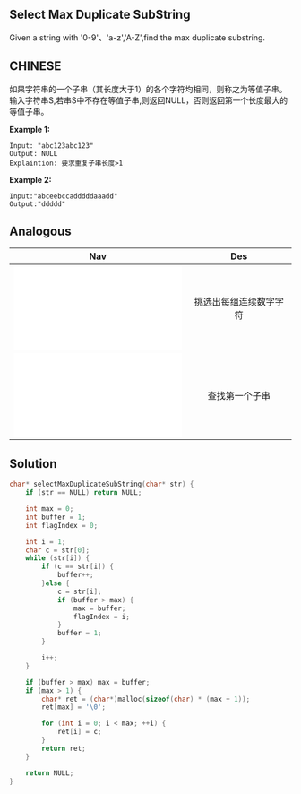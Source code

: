 ## Select Max Duplicate SubString

Given a string with '0-9'、'a-z','A-Z',find the max duplicate substring.

## CHINESE
如果字符串的一个子串（其长度大于1）的各个字符均相同，则称之为等值子串。<br />
输入字符串S,若串S中不存在等值子串,则返回NULL，否则返回第一个长度最大的等值子串。<br />

**Example 1:**
```
Input: "abc123abc123"
Output: NULL
Explaintion: 要求重复子串长度>1
```
**Example 2:**
```
Input:"abceebccadddddaaadd"
Output:"ddddd"
```

## Analogous
|                Nav                    |                 Des                 |
|:-------------------------------------:|:-----------------------------------:|
|![selectNum](selectNum.md)             |挑选出每组连续数字字符               |
|![isSubString](isSubString.md)         |查找第一个子串                       |

## Solution
``` c
char* selectMaxDuplicateSubString(char* str) {
    if (str == NULL) return NULL;

    int max = 0;
    int buffer = 1;
    int flagIndex = 0;

    int i = 1;
    char c = str[0];
    while (str[i]) {
        if (c == str[i]) {
            buffer++;
        }else {
            c = str[i];
            if (buffer > max) {
                max = buffer;
                flagIndex = i;
            }
            buffer = 1;
        }

        i++;
    }

    if (buffer > max) max = buffer;
    if (max > 1) {
        char* ret = (char*)malloc(sizeof(char) * (max + 1));
        ret[max] = '\0';

        for (int i = 0; i < max; ++i) {
            ret[i] = c;
        }
        return ret;
    }

    return NULL;
}
```
